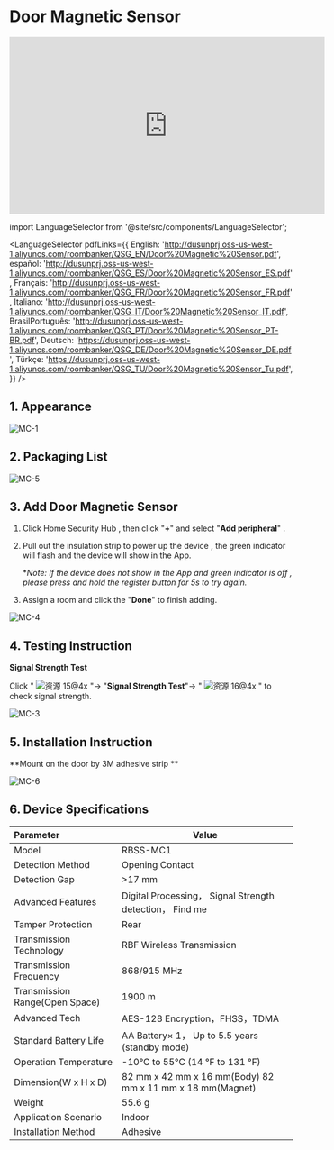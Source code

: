 #  Door Magnetic Sensor
<div class="centered-video">
<iframe width="560" height="315" src="https://www.youtube.com/embed/w-tesKhvFhk?si=9JR8kdfY4rJ7HYTJ" title="YouTube video player" frameborder="0" allow="accelerometer; autoplay; clipboard-write; encrypted-media; gyroscope; picture-in-picture; web-share" allowfullscreen></iframe>
</div>

import LanguageSelector from '@site/src/components/LanguageSelector';

<LanguageSelector pdfLinks={{
  English: 'http://dusunprj.oss-us-west-1.aliyuncs.com/roombanker/QSG_EN/Door%20Magnetic%20Sensor.pdf',
  español: 'http://dusunprj.oss-us-west-1.aliyuncs.com/roombanker/QSG_ES/Door%20Magnetic%20Sensor_ES.pdf',
  Français: 'http://dusunprj.oss-us-west-1.aliyuncs.com/roombanker/QSG_FR/Door%20Magnetic%20Sensor_FR.pdf',
  Italiano: 'http://dusunprj.oss-us-west-1.aliyuncs.com/roombanker/QSG_IT/Door%20Magnetic%20Sensor_IT.pdf',
  BrasilPortuguês: 'http://dusunprj.oss-us-west-1.aliyuncs.com/roombanker/QSG_PT/Door%20Magnetic%20Sensor_PT-BR.pdf',
  Deutsch: 'https://dusunprj.oss-us-west-1.aliyuncs.com/roombanker/QSG_DE/Door%20Magnetic%20Sensor_DE.pdf',
  Türkçe: 'https://dusunprj.oss-us-west-1.aliyuncs.com/roombanker/QSG_TU/Door%20Magnetic%20Sensor_Tu.pdf',
}} />

## 1. Appearance

![MC-1](https://dusunprj.oss-us-west-1.aliyuncs.com/MC-1.png)

## 2. Packaging List

![MC-5](https://dusunprj.oss-us-west-1.aliyuncs.com/MC-5.png)

## 3. Add Door Magnetic Sensor

1. Click Home Security Hub , then click "**+**"  and select "**Add peripheral**" .

2. Pull out the insulation strip to power up the device , the green indicator will flash and the device will show in the App.

   **Note: If the device does not show in the App and green indicator is off , please press and hold the register button for 5s to try again.*

3. Assign a room  and click the "**Done**" to finish adding.

![MC-4](https://dusunprj.oss-us-west-1.aliyuncs.com/MC-4.png)

## 4. Testing Instruction

**Signal Strength Test**

Click  " ![资源 15@4x](https://dusunprj.oss-us-west-1.aliyuncs.com/%E8%B5%84%E6%BA%90%2015@4x.png) "→ "**Signal Strength Test**"→  " ![资源 16@4x](https://dusunprj.oss-us-west-1.aliyuncs.com/%E8%B5%84%E6%BA%90%2016@4x.png) "  to check signal strength.

![MC-3](https://dusunprj.oss-us-west-1.aliyuncs.com/MC-3.png)

## 5. Installation Instruction

**Mount on the door by 3M adhesive strip **

![MC-6](https://dusunprj.oss-us-west-1.aliyuncs.com/MC-6.png)

## 6. Device Specifications

| Parameter                      | Value                                                        |
| :----------------------------- | ------------------------------------------------------------ |
| Model                          | RBSS-MC1                                                     |
| Detection Method               | Opening Contact                                              |
| Detection Gap                  | >17 mm                                                       |
| Advanced Features              | Digital Processing， Signal Strength detection， Find me     |
| Tamper Protection              | Rear                                                         |
| Transmission Technology        | RBF Wireless Transmission                                    |
| Transmission Frequency         | 868/915 MHz                                                  |
| Transmission Range(Open Space) | 1900 m                                                       |
| Advanced Tech                  | AES-128 Encryption，FHSS，TDMA                               |
| Standard Battery Life          | AA Battery× 1， Up to 5.5 years (standby mode)               |
| Operation Temperature          | -10°C to 55°C (14 °F to 131 °F)                              |
| Dimension(W x H x D)           | 82 mm x 42 mm x 16 mm(Body)         82 mm x 11 mm x 18 mm(Magnet) |
| Weight                         | 55.6 g                                                       |
| Application Scenario           | Indoor                                                       |
| Installation Method            | Adhesive                                                     |

